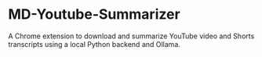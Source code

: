 # MD-Youtube-Summarizer
A Chrome extension to download and summarize YouTube video and Shorts transcripts using a local Python backend and Ollama.
